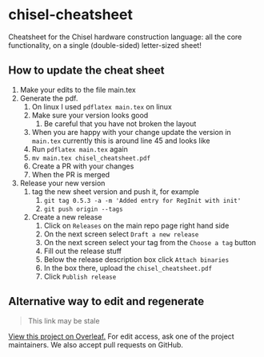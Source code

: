 # chisel-cheatsheet
Cheatsheet for the Chisel hardware construction language: all the core functionality, on a single (double-sided) letter-sized sheet!

## How to update the cheat sheet

1. Make your edits to the file main.tex
2. Generate the pdf.
   1. On linux I used `pdflatex main.tex` on linux
   2. Make sure your version looks good
      1. Be careful that you have not broken the layout
   3. When you are happy with your change update the version in `main.tex` currently this is around line 45 and looks like
   4. Run `pdflatex main.tex` again
   5. `mv main.tex chisel_cheatsheet.pdf`
   6. Create a PR with your changes
   7. When the PR is merged
3. Release your new version
   1. tag the new sheet version and push it, for example
      1. `git tag 0.5.3 -a -m 'Added entry for RegInit with init'`
      2. `git push origin --tags`
   2. Create a new release
      1. Click on `Releases` on the main repo page right hand side
      2. On the next screen select `Draft a new release`
      3. On the next screen select your tag from the `Choose a tag` button
      4. Fill out the release stuff
      5. Below the release description box click `Attach binaries`
      6. In the box there, upload the `chisel_cheatsheet.pdf`
      7. Click `Publish release`

## Alternative way to edit and regenerate
>This link may be stale

[View this project on Overleaf.](https://www.overleaf.com/read/xpgmbbgjqszd)
For edit access, ask one of the project maintainers.
We also accept pull requests on GitHub.

